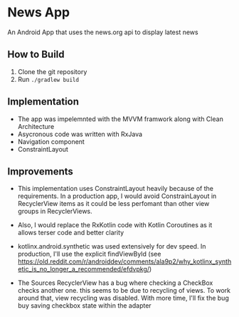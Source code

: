 # News App

An Android App that uses the news.org api to display latest news


## How to Build

1. Clone the git repository
2. Run `./gradlew build`

## Implementation
- The app was impelemnted with the MVVM framwork along with Clean Architecture
- Asycronous code was written with RxJava
- Navigation component
- ConstraintLayout

## Improvements
- This implementation uses ConstraintLayout heavily because of the requirements. In a production app, I would avoid ConstrainLayout in RecyclerView items as it could be less perfomant than other view groups in RecyclerViews.

- Also, I would replace the RxKotlin code with Kotlin Coroutines as it allows terser code and better clarity

- kotlinx.android.synthetic was used extensively for dev speed. In production, I'll use the explicit findViewById (see https://old.reddit.com/r/androiddev/comments/ala9p2/why_kotlinx_synthetic_is_no_longer_a_recommended/efdvpkg/)

- The Sources RecyclerView has a bug where checking a CheckBox checks another one. this seems to be due to recycling of views. To work around that, view recycling was disabled. With more time, I'll fix the bug buy saving checkbox state within the adapter
